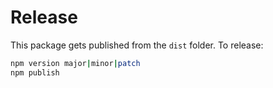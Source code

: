# Release

This package gets published from the `dist` folder. To release:

```bash
npm version major|minor|patch
npm publish
```
